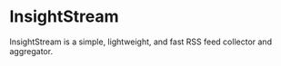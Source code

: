 # InsightStream

InsightStream is a simple, lightweight, and fast 
RSS feed collector and aggregator.
